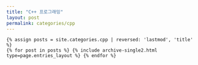 ```yaml
---
title: "C++ 프로그래밍"
layout: post
permalink: categories/cpp
---
```


<!-- {% assign posts = site.categories.cpp | sort: 'lastmod' %} -->  

    {% assign posts = site.categories.cpp | reversed: 'lastmod', 'title' %}
    {% for post in posts %} {% include archive-single2.html type=page.entries_layout %} {% endfor %}

<!-- <button onclick="myFunction()">Click me</button> -->
